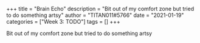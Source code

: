 +++
title = "Brain Echo"
description = "Bit out of my comfort zone but tried to do something artsy"
author = "TITAN011#5766"
date = "2021-01-19"
categories = ["Week 3: TODO"]
tags = []
+++

Bit out of my comfort zone but tried to do something artsy
